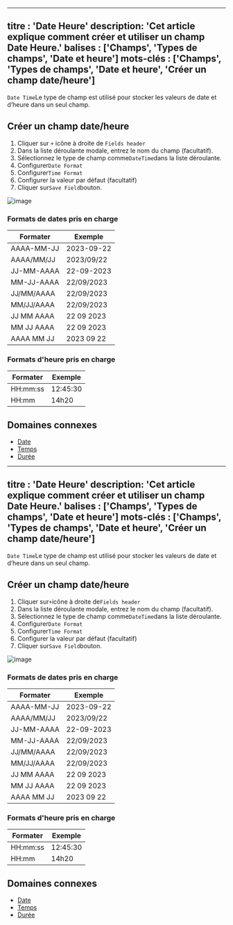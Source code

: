***

titre : 'Date Heure'
description: 'Cet article explique comment créer et utiliser un champ Date Heure.'
balises : \['Champs', 'Types de champs', 'Date et heure']
mots-clés : \['Champs', 'Types de champs', 'Date et heure', 'Créer un champ date/heure']
----------------------------------------------------------------------------------------

`Date Time`Le type de champ est utilisé pour stocker les valeurs de date et d’heure dans un seul champ.

## Créer un champ date/heure

1. Cliquer sur `+` icône à droite de `Fields header`
2. Dans la liste déroulante modale, entrez le nom du champ (facultatif).
3. Sélectionnez le type de champ comme`DateTime`dans la liste déroulante.
4. Configurer`Date Format`
5. Configurer`Time Format`
6. Configurer la valeur par défaut (facultatif)
7. Cliquer sur`Save Field`bouton.

![image](/img/v2/fields/types/datetime.png)

### Formats de dates pris en charge

| Formater | Exemple |
|--------------|--------------|
| AAAA-MM-JJ | 2023-09-22 |
| AAAA/MM/JJ | 2023/09/22 |
| JJ-MM-AAAA | 22-09-2023 |
| MM-JJ-AAAA | 22/09/2023 |
| JJ/MM/AAAA | 22/09/2023 |
| MM/JJ/AAAA | 22/09/2023 |
| JJ MM AAAA | 22 09 2023 |
| MM JJ AAAA | 22 09 2023 |
| AAAA MM JJ | 2023 09 22 |

### Formats d'heure pris en charge

| Formater | Exemple |
|---------------|------------|
| HH:mm:ss | 12:45:30 |
| HH:mm | 14h20 |

## Domaines connexes

* [Date](020.date.md)
* [Temps](030.time.md)
* [Durée](040.duration.md)
***

titre : 'Date Heure'
description: 'Cet article explique comment créer et utiliser un champ Date Heure.'
balises : \['Champs', 'Types de champs', 'Date et heure']
mots-clés : \['Champs', 'Types de champs', 'Date et heure', 'Créer un champ date/heure']
----------------------------------------------------------------------------------------

`Date Time`Le type de champ est utilisé pour stocker les valeurs de date et d’heure dans un seul champ.

## Créer un champ date/heure

1. Cliquer sur`+`icône à droite de`Fields header`
2. Dans la liste déroulante modale, entrez le nom du champ (facultatif).
3. Sélectionnez le type de champ comme`DateTime`dans la liste déroulante.
4. Configurer`Date Format`
5. Configurer`Time Format`
6. Configurer la valeur par défaut (facultatif)
7. Cliquer sur`Save Field`bouton.

![image](/img/v2/fields/types/datetime.png)

### Formats de dates pris en charge

| Formater | Exemple |
|--------------|--------------|
| AAAA-MM-JJ | 2023-09-22 |
| AAAA/MM/JJ | 2023/09/22 |
| JJ-MM-AAAA | 22-09-2023 |
| MM-JJ-AAAA | 22/09/2023 |
| JJ/MM/AAAA | 22/09/2023 |
| MM/JJ/AAAA | 22/09/2023 |
| JJ MM AAAA | 22 09 2023 |
| MM JJ AAAA | 22 09 2023 |
| AAAA MM JJ | 2023 09 22 |

### Formats d'heure pris en charge

| Formater | Exemple |
|---------------|------------|
| HH:mm:ss | 12:45:30 |
| HH:mm | 14h20 |

## Domaines connexes

* [Date](020.date.md)
* [Temps](030.time.md)
* [Durée](040.duration.md)
